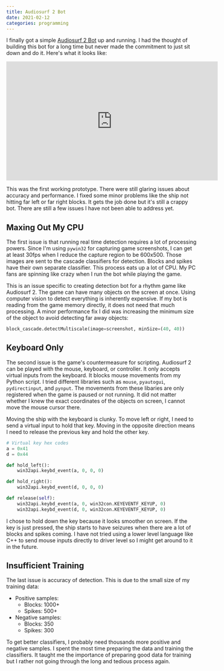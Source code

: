 ```yaml
---
title: Audiosurf 2 Bot
date: 2021-02-12
categories: programming
---
```


I finally got a simple [Audiosurf 2 Bot](https://github.com/kennguyen01/audiosurf-bot) up and running. I had the thought of building this bot for a long time but never made the commitment to just sit down and do it. Here's what it looks like:

<div align="center">
  <iframe width="560" height="315" src="https://www.youtube.com/embed/aErTi7NPSMo" frameborder="0" allow="accelerometer; autoplay; clipboard-write; encrypted-media; gyroscope; picture-in-picture" allowfullscreen></iframe>
</div>

This was the first working prototype. There were still glaring issues about accuracy and performance. I fixed some minor problems like the ship not hitting far left or far right blocks. It gets the job done but it's still a crappy bot. There are still a few issues I have not been able to address yet.

<!--more-->

## Maxing Out My CPU

The first issue is that running real time detection requires a lot of processing powers. Since I'm using `pywin32` for capturing game screenshots, I can get at least 30fps when I reduce the capture region to be 600x500. Those images are sent to the cascade classifiers for detection. Blocks and spikes have their own separate classifier. This process eats up a lot of CPU. My PC fans are spinning like crazy when I run the bot while playing the game.

This is an issue specific to creating detection bot for a rhythm game like Audiosurf 2. The game can have many objects on the screen at once. Using computer vision to detect everything is inherently expensive. If my bot is reading from the game memory directly, it does not need that much processing. A minor performance fix I did was increasing the minimum size of the object to avoid detecting far away objects:

```py
block_cascade.detectMultiscale(image=screenshot, minSize=(40, 40))
```

## Keyboard Only

The second issue is the game's countermeasure for scripting. Audiosurf 2 can be played with the mouse, keyboard, or controller. It only accepts virtual inputs from the keyboard. It blocks mouse movements from my Python script. I tried different libraries such as `mouse`, `pyautogui`, `pydirectinput`, and `pynput`. The movements from these libaries are only registered when the game is paused or not running. It did not matter whether I knew the exact coordinates of the objects on screen, I cannot move the mouse cursor there.

Moving the ship with the keyboard is clunky. To move left or right, I need to send a virtual input to hold that key. Moving in the opposite direction means I need to release the previous key and hold the other key.

```py
# Virtual key hex codes
a = 0x41
d = 0x44

def hold_left():
    win32api.keybd_event(a, 0, 0, 0)

def hold_right():
    win32api.keybd_event(d, 0, 0, 0)

def release(self):
    win32api.keybd_event(a, 0, win32con.KEYEVENTF_KEYUP, 0)
    win32api.keybd_event(d, 0, win32con.KEYEVENTF_KEYUP, 0)
```

I chose to hold down the key because it looks smoother on screen. If the key is just pressed, the ship starts to have seizures when there are a lot of blocks and spikes coming. I have not tried using a lower level language like C++ to send mouse inputs directly to driver level so I might get around to it in the future.

## Insufficient Training

The last issue is accuracy of detection. This is due to the small size of my training data:

- Positive samples:
  - Blocks: 1000+
  - Spikes: 500+
- Negative samples:
  - Blocks: 350
  - Spikes: 300

To get better classifiers, I probably need thousands more positive and negative samples. I spent the most time preparing the data and training the classifiers. It taught me the importance of preparing good data for training but I rather not going through the long and tedious process again.